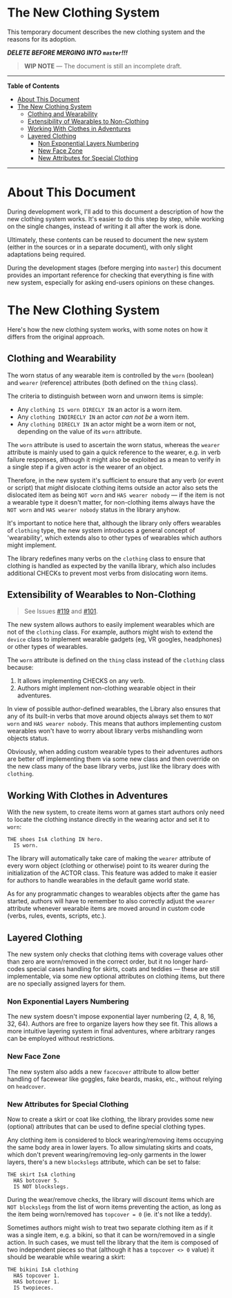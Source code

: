 # The New Clothing System

This temporary document describes the new clothing system and the reasons for its adoption.

***DELETE BEFORE MERGING INTO `master`!!!***

> __WIP NOTE__ — The document is still an incomplete draft.

-----

**Table of Contents**

<!-- MarkdownTOC autolink="true" bracket="round" autoanchor="false" lowercase="only_ascii" uri_encoding="true" levels="1,2,3" -->

- [About This Document](#about-this-document)
- [The New Clothing System](#the-new-clothing-system)
    - [Clothing and Wearability](#clothing-and-wearability)
    - [Extensibility of Wearables to Non-Clothing](#extensibility-of-wearables-to-non-clothing)
    - [Working With Clothes in Adventures](#working-with-clothes-in-adventures)
    - [Layered Clothing](#layered-clothing)
        - [Non Exponential Layers Numbering](#non-exponential-layers-numbering)
        - [New Face Zone](#new-face-zone)
        - [New Attributes for Special Clothing](#new-attributes-for-special-clothing)

<!-- /MarkdownTOC -->

-----

# About This Document

During development work, I'll add to this document a description of how the new clothing system works. It's easier to do this step by step, while working on the single changes, instead of writing it all after the work is done.

Ultimately, these contents can be reused to document the new system (either in the sources or in a separate document), with only slight adaptations being required.

During the development stages (before merging into `master`) this document provides an important reference for checking that everything is fine with new system, especially for asking end-users opinions on these changes.

# The New Clothing System

Here's how the new clothing system works, with some notes on how it differs from the original approach.

## Clothing and Wearability

The worn status of any wearable item is controlled by the `worn` (boolean) and `wearer` (reference) attributes (both defined on the `thing` class).

The criteria to distinguish between worn and unworn items is simple:

- Any `clothing IS worn DIRECLY IN` an actor is a worn item.
- Any `clothing INDIRECLY IN` an actor _can not be_ a worn item.
- Any  `clothing DIRECLY IN` an actor might be a worn item or not, depending on the value of its `worn` attribute.

The `worn` attribute is used to ascertain the worn status, whereas the `wearer` attribute is mainly used to gain a quick reference to the wearer, e.g. in verb failure responses, although it might also be exploited as a mean to verify in a single step if a given actor is the wearer of an object.

Therefore, in the new system it's sufficient to ensure that any verb (or event or script) that _might_ dislocate clothing items outside an actor also sets the dislocated item as being `NOT worn` and `HAS wearer nobody` — if the item is not a wearable type it doesn't matter, for non-clothing items always have the `NOT worn` and `HAS wearer nobody` status in the library anyhow.

It's important to notice here that, although the library only offers wearables of `clothing` type, the new system introduces a general concept of 'wearability', which extends also to other types of wearables which authors might implement.

The library redefines many verbs on the `clothing` class to ensure that clothing is handled as expected by the vanilla library, which also includes additional CHECKs to prevent most verbs from dislocating worn items.


## Extensibility of Wearables to Non-Clothing

> See Issues [#119] and [#101].

The new system allows authors to easily implement wearables which are not of the `clothing` class. For example, authors might wish to extend the `device` class to implement wearable gadgets (eg, VR googles, headphones) or other types of wearables.

The `worn` attribute is defined on the `thing` class instead of the `clothing` class because:

1. It allows implementing CHECKS on any verb.
2. Authors might implement non-clothing wearable object in their adventures.

In view of possible author-defined wearables, the Library also ensures that any of its built-in verbs that move around objects always set them to `NOT worn` and `HAS wearer nobody`. This means that authors implementing custom wearables won't have to worry about library verbs mishandling worn objects status.

Obviously, when adding custom wearable types to their adventures authors are better off implementing them via some new class and then override on the new class many of the base library verbs, just like the library does with `clothing`.

## Working With Clothes in Adventures

With the new system, to create items worn at games start authors only need to locate the clothing instance directly in the wearing actor and set it to `worn`:

```alan
THE shoes IsA clothing IN hero.
  IS worn.
```

The library will automatically take care of making the `wearer` attribute of every worn object (clothing or otherwise) point to its wearer during the initialization of the ACTOR class. This feature was added to make it easier for authors to handle wearables in the default game world state.

As for any programmatic changes to wearables objects after the game has started, authors will have to remember to also correctly adjust the `wearer` attribute whenever wearable items are moved around in custom code (verbs, rules, events, scripts, etc.).


## Layered Clothing

The new system only checks that clothing items with coverage values other than zero are worn/removed in the correct order, but it no longer hard-codes special cases handling for skirts, coats and teddies — these are still implementable, via some new optional attributes on clothing items, but there are no specially assigned layers for them.

### Non Exponential Layers Numbering

The new system doesn't impose exponential layer numbering (2, 4, 8, 16, 32, 64). Authors are free to organize layers how they see fit. This allows a more intuitive layering system in final adventures, where arbitrary ranges can be employed without restrictions.

### New Face Zone

The new system also adds a new `facecover` attribute to allow better handling of facewear like goggles, fake beards, masks, etc., without relying on `headcover`.


### New Attributes for Special Clothing

Now to create a skirt or coat like clothing, the library provides some new (optional) attributes that can be used to define special clothing types.

Any clothing item is considered to block wearing/removing items occupying the same body area in lower layers. To allow simulating skirts and coats, which don't prevent wearing/removing leg-only garments in the lower layers, there's a new `blockslegs` attribute, which can be set to false:

```alan
THE skirt IsA clothing
  HAS botcover 5.
  IS NOT blockslegs.
```

During the wear/remove checks, the library will discount items which are `NOT blockslegs` from the list of worn items preventing the action, as long as the item being worn/removed has `topcover = 0` (ie. it's not like a teddy).

Sometimes authors might wish to treat two separate clothing item as if it was a single item, e.g. a bikini, so that it can be worn/removed in a single action. In such cases, we must tell the library that the item is composed of two independent pieces so that (although it has a `topcover <> 0` value) it should be wearable while wearing a skirt:

```alan
THE bikini IsA clothing
  HAS topcover 1.
  HAS botcover 1.
  IS twopieces.
```



<!-----------------------------------------------------------------------------
                               REFERENCE LINKS
------------------------------------------------------------------------------>

[#119]: https://github.com/AnssiR66/AlanStdLib/issues/119 "Issue #119 — Actors' Possessions Lists: Mention Non-Clothing Wearables"
[#101]: https://github.com/AnssiR66/AlanStdLib/issues/101 "Issue #101 — Tweak WEAR and REMOVE to Allow Custom Wearables"

<!-- EOF -->
